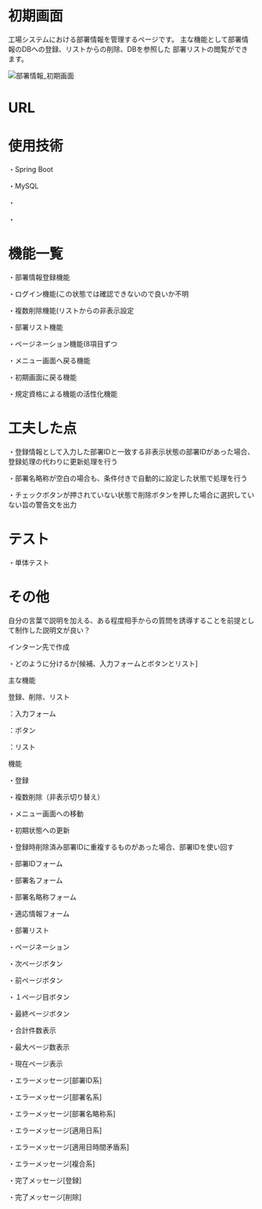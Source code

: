 # 初期画面

工場システムにおける部署情報を管理するページです。
主な機能として部署情報のDBへの登録、リストからの削除、DBを参照した
部署リストの閲覧ができます。

![部署情報_初期画面](https://github.com/kazituak/Bfmk07/assets/140673635/ee2319b0-8521-4527-af56-d2fb4b90e701)

# URL

# 使用技術
・Spring Boot

・MySQL

・

・

# 機能一覧
・部署情報登録機能

・ログイン機能(この状態では確認できないので良いか不明

・複数削除機能(リストからの非表示設定

・部署リスト機能

・ページネーション機能(8項目ずつ

・メニュー画面へ戻る機能

・初期画面に戻る機能

・規定資格による機能の活性化機能

# 工夫した点

・登録情報として入力した部署IDと一致する非表示状態の部署IDがあった場合、登録処理の代わりに更新処理を行う

・部署名略称が空白の場合も、条件付きで自動的に設定した状態で処理を行う

・チェックボタンが押されていない状態で削除ボタンを押した場合に選択していない旨の警告文を出力

# テスト

・単体テスト

# その他

自分の言葉で説明を加える、ある程度相手からの質問を誘導することを前提として制作した説明文が良い？

インターン先で作成



・どのように分けるか[候補、入力フォームとボタンとリスト]

主な機能

登録、削除、リスト




：入力フォーム

：ボタン

：リスト

機能

・登録

・複数削除（非表示切り替え）

・メニュー画面への移動

・初期状態への更新

・登録時削除済み部署IDに重複するものがあった場合、部署IDを使い回す

・部署IDフォーム

・部署名フォーム

・部署名略称フォーム

・適応情報フォーム

・部署リスト

・ページネーション

・次ページボタン

・前ページボタン

・１ページ目ボタン

・最終ページボタン

・合計件数表示

・最大ページ数表示

・現在ページ表示

・エラーメッセージ[部署ID系]

・エラーメッセージ[部署名系]

・エラーメッセージ[部署名略称系]

・エラーメッセージ[適用日系]

・エラーメッセージ[適用日時間矛盾系]

・エラーメッセージ[複合系]

・完了メッセージ[登録]

・完了メッセージ[削除]
